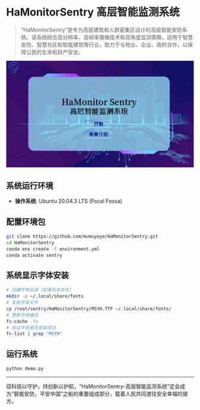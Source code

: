 # HaMonitorSentry 高层智能监测系统

> “HaMonitorSentry”是专为高层建筑和人群密集区设计的高级智能安防系统。该系统结合高分辨率、高帧率摄像技术和双角度监测策略，适用于智慧安防、智慧社区和智能建筑等行业，致力于与物业、企业、政府合作，以保障公民的生命和财产安全。

![系统概览](img/new_start.jpg)

## 系统运行环境

- **操作系统**: Ubuntu 20.04.3 LTS (Focal Fossa)

## 配置环境包

```bash
git clone https://github.com/mumuyeye/HaMonitorSentry.git
cd HaMonitorSentry
conda env create -f environment.yml
conda activate sentry
```

## 系统显示字体安装

```bash
# 创建字体目录（如果尚未存在）
mkdir -p ~/.local/share/fonts
# 复制字体文件
cp /root/sentry/HaMonitorSentry/MSYH.TTF ~/.local/share/fonts/
# 更新字体缓存
fc-cache -fv
# 验证字体是否安装成功
fc-list | grep "MSYH"
```

## 运行系统

```bash
python demo.py
```

---

驭科技以守护，持创新以护航，“HaMonitorSentry-高层智能监测系统”定会成为“智能安防，平安中国”之船的重要组成部分，载着人民共同渡往安全幸福的彼方。